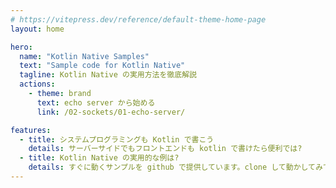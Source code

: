 ```yaml
---
# https://vitepress.dev/reference/default-theme-home-page
layout: home

hero:
  name: "Kotlin Native Samples"
  text: "Sample code for Kotlin Native"
  tagline: Kotlin Native の実用方法を徹底解説
  actions:
    - theme: brand
      text: echo server から始める
      link: /02-sockets/01-echo-server/

features:
  - title: システムプログラミングも Kotlin で書こう 
    details: サーバーサイドでもフロントエンドも kotlin で書けたら便利では?
  - title: Kotlin Native の実用的な例は?
    details: すぐに動くサンプルを github で提供しています。clone して動かしてみてください。
---
```

